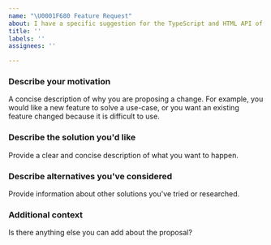 ```yaml
---
name: "\U0001F680 Feature Request"
about: I have a specific suggestion for the TypeScript and HTML API of Vaadin components!
title: ''
labels: ''
assignees: ''

---
```


### Describe your motivation

A concise description of why you are proposing a change. For example, you would like a new feature to solve a use-case, or you want an existing feature changed because it is difficult to use.

### Describe the solution you'd like

Provide a clear and concise description of what you want to happen.

### Describe alternatives you've considered

Provide information about other solutions you've tried or researched.

### Additional context

Is there anything else you can add about the proposal?
